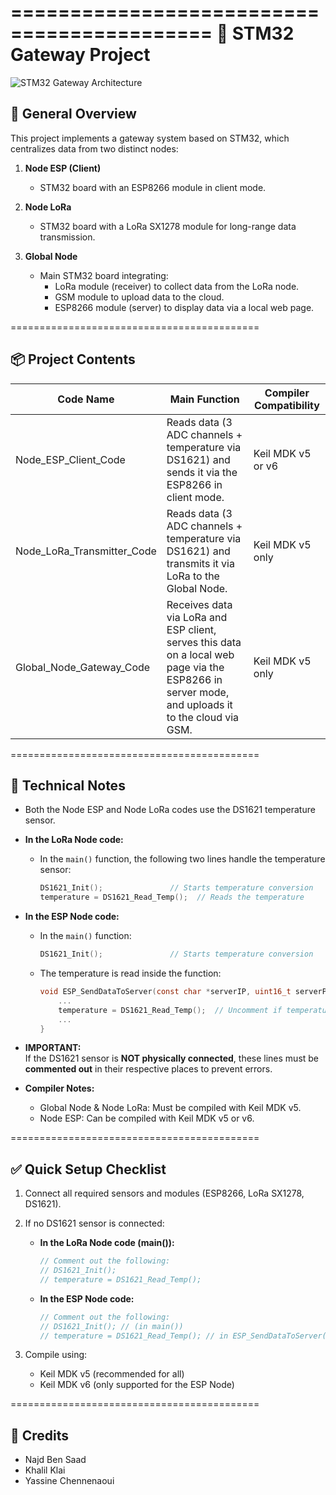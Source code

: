 ===========================================
📡 STM32 Gateway Project
===========================================

![STM32 Gateway Architecture](stm32_gateway_architecture.jpg)

📝 General Overview
-------------------
This project implements a gateway system based on STM32, which centralizes data from two distinct nodes:

1. **Node ESP (Client)**
   - STM32 board with an ESP8266 module in client mode.

2. **Node LoRa**
   - STM32 board with a LoRa SX1278 module for long-range data transmission.

3. **Global Node**
   - Main STM32 board integrating:
     - LoRa module (receiver) to collect data from the LoRa node.
     - GSM module to upload data to the cloud.
     - ESP8266 module (server) to display data via a local web page.

===========================================

📦 Project Contents
-------------------

| Code Name                  | Main Function                                                                                                   | Compiler Compatibility |
|----------------------------|----------------------------------------------------------------------------------------------------------------|------------------------|
| Node_ESP_Client_Code        | Reads data (3 ADC channels + temperature via DS1621) and sends it via the ESP8266 in client mode.              | Keil MDK v5 or v6      |
| Node_LoRa_Transmitter_Code  | Reads data (3 ADC channels + temperature via DS1621) and transmits it via LoRa to the Global Node.             | Keil MDK v5 only       |
| Global_Node_Gateway_Code    | Receives data via LoRa and ESP client, serves this data on a local web page via the ESP8266 in server mode, and uploads it to the cloud via GSM. | Keil MDK v5 only       |

===========================================

🔧 Technical Notes
------------------
- Both the Node ESP and Node LoRa codes use the DS1621 temperature sensor.

- **In the LoRa Node code:**
  - In the `main()` function, the following two lines handle the temperature sensor:

    ```c
    DS1621_Init();               // Starts temperature conversion
    temperature = DS1621_Read_Temp();  // Reads the temperature
    ```

- **In the ESP Node code:**
  - In the `main()` function:

    ```c
    DS1621_Init();               // Starts temperature conversion
    ```

  - The temperature is read inside the function:

    ```c
    void ESP_SendDataToServer(const char *serverIP, uint16_t serverPort) {
        ...
        temperature = DS1621_Read_Temp();  // Uncomment if temperature reading is needed
        ...
    }
    ```

- **IMPORTANT:**  
  If the DS1621 sensor is **NOT physically connected**, these lines must be **commented out** in their respective places to prevent errors.

- **Compiler Notes:**  
  - Global Node & Node LoRa: Must be compiled with Keil MDK v5.  
  - Node ESP: Can be compiled with Keil MDK v5 or v6.

===========================================

✅ Quick Setup Checklist
------------------------
1. Connect all required sensors and modules (ESP8266, LoRa SX1278, DS1621).  
2. If no DS1621 sensor is connected:  
   - **In the LoRa Node code (main()):**

     ```c
     // Comment out the following:
     // DS1621_Init();
     // temperature = DS1621_Read_Temp();
     ```

   - **In the ESP Node code:**

     ```c
     // Comment out the following:
     // DS1621_Init(); // (in main())
     // temperature = DS1621_Read_Temp(); // in ESP_SendDataToServer()
     ```

3. Compile using:  
   - Keil MDK v5 (recommended for all)  
   - Keil MDK v6 (only supported for the ESP Node)

===========================================

🙌 Credits
----------
- Najd Ben Saad  
- Khalil Klai  
- Yassine Chennenaoui

